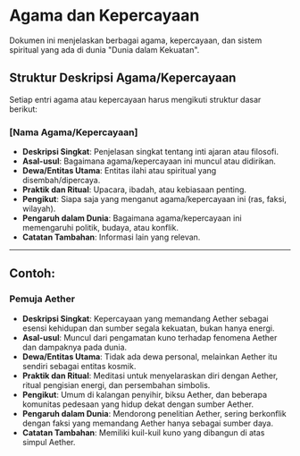 # Agama dan Kepercayaan

Dokumen ini menjelaskan berbagai agama, kepercayaan, dan sistem spiritual yang ada di dunia "Dunia dalam Kekuatan".

## Struktur Deskripsi Agama/Kepercayaan

Setiap entri agama atau kepercayaan harus mengikuti struktur dasar berikut:

### [Nama Agama/Kepercayaan]

*   **Deskripsi Singkat**: Penjelasan singkat tentang inti ajaran atau filosofi.
*   **Asal-usul**: Bagaimana agama/kepercayaan ini muncul atau didirikan.
*   **Dewa/Entitas Utama**: Entitas ilahi atau spiritual yang disembah/dipercaya.
*   **Praktik dan Ritual**: Upacara, ibadah, atau kebiasaan penting.
*   **Pengikut**: Siapa saja yang menganut agama/kepercayaan ini (ras, faksi, wilayah).
*   **Pengaruh dalam Dunia**: Bagaimana agama/kepercayaan ini memengaruhi politik, budaya, atau konflik.
*   **Catatan Tambahan**: Informasi lain yang relevan.

---

## Contoh:

### Pemuja Aether

*   **Deskripsi Singkat**: Kepercayaan yang memandang Aether sebagai esensi kehidupan dan sumber segala kekuatan, bukan hanya energi.
*   **Asal-usul**: Muncul dari pengamatan kuno terhadap fenomena Aether dan dampaknya pada dunia.
*   **Dewa/Entitas Utama**: Tidak ada dewa personal, melainkan Aether itu sendiri sebagai entitas kosmik.
*   **Praktik dan Ritual**: Meditasi untuk menyelaraskan diri dengan Aether, ritual pengisian energi, dan persembahan simbolis.
*   **Pengikut**: Umum di kalangan penyihir, biksu Aether, dan beberapa komunitas pedesaan yang hidup dekat dengan sumber Aether.
*   **Pengaruh dalam Dunia**: Mendorong penelitian Aether, sering berkonflik dengan faksi yang memandang Aether hanya sebagai sumber daya.
*   **Catatan Tambahan**: Memiliki kuil-kuil kuno yang dibangun di atas simpul Aether.
